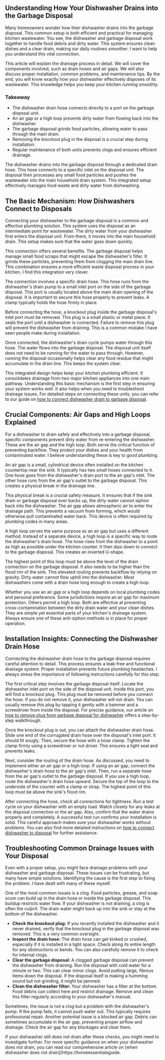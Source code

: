 ## Understanding How Your Dishwasher Drains into the Garbage Disposal

Many homeowners wonder how their dishwasher drains into the garbage disposal. This common setup is both efficient and practical for managing kitchen wastewater. You see, the dishwasher and garbage disposal work together to handle food debris and dirty water. This system ensures clean dishes and a clear drain, making our daily routines smoother. I want to help you understand this vital connection.

This article will explain the drainage process in detail. We will cover the components involved, such as drain hoses and air gaps. We will also discuss proper installation, common problems, and maintenance tips. By the end, you will know exactly how your dishwasher effectively disposes of its wastewater. This knowledge helps you keep your kitchen running smoothly.

### Takeaway

*   The dishwasher drain hose connects directly to a port on the garbage disposal unit.
*   An air gap or a high loop prevents dirty water from flowing back into the dishwasher.
*   The garbage disposal grinds food particles, allowing water to pass through the main drain.
*   Removing the knockout plug in the disposal is a crucial step during installation.
*   Regular maintenance of both units prevents clogs and ensures efficient drainage.

The dishwasher drains into the garbage disposal through a dedicated drain hose. This hose connects to a specific inlet on the disposal unit. The disposal then processes any small food particles and pushes the wastewater into the main household drain system. This integrated setup effectively manages food waste and dirty water from dishwashing.

## The Basic Mechanism: How Dishwashers Connect to Disposals

Connecting your dishwasher to the garbage disposal is a common and effective plumbing solution. This system uses the disposal as an intermediate point for wastewater. The dirty water from your dishwasher first enters the disposal unit. From there, it moves into the main household drain. This setup makes sure that the water goes down quickly.

This connection offers several benefits. The garbage disposal helps manage small food scraps that might escape the dishwasher's filter. It grinds these particles, preventing them from clogging the main drain line. This combination ensures a more efficient waste disposal process in your kitchen. I find this integration very clever.

The connection involves a specific drain hose. This hose runs from the dishwasher's drain pump to a small inlet port on the side of the garbage disposal. This port is usually located above the main drain opening of the disposal. It is important to secure this hose properly to prevent leaks. A clamp typically holds the hose firmly in place.

Before connecting the hose, a knockout plug inside the garbage disposal's inlet port must be removed. This plug is a small plastic or metal piece. It seals the port until a dishwasher is connected. Failure to remove this plug will prevent the dishwasher from draining. This is a common mistake I have seen people make during installation.

Once connected, the dishwasher's drain cycle pumps water through this hose. The water flows into the garbage disposal. The disposal unit itself does not need to be running for the water to pass through. However, running the disposal occasionally helps clear any food residue that might accumulate in the drain line. This keeps the system clear.

This integrated design helps keep your kitchen plumbing efficient. It consolidates drainage from two major kitchen appliances into one main pathway. Understanding this basic mechanism is the first step in ensuring your system works well. It also helps when you need to troubleshoot drainage issues. For detailed steps on connecting these units, you can refer to our guide on [how to connect dishwasher drain to garbage disposal](https://homeessentialsguide.com/how-to-connect-dishwasher-drain-to-garbage-disposal).

## Crucial Components: Air Gaps and High Loops Explained

For a dishwasher to drain safely and effectively into a garbage disposal, specific components prevent dirty water from re-entering the dishwasher. These are the air gap and the high loop. Both serve the critical function of preventing backflow. They protect your dishes and your health from contaminated water. I believe understanding these is key to good plumbing.

An air gap is a small, cylindrical device often installed on the kitchen countertop near the sink. It typically has two small hoses connected to it. One hose goes from the dishwasher's drain port to the air gap's inlet. The other hose runs from the air gap's outlet to the garbage disposal. This creates a physical break in the drainage line.

This physical break is a crucial safety measure. It ensures that if the sink drain or garbage disposal ever backs up, the dirty water cannot siphon back into the dishwasher. The air gap allows atmospheric air to enter the drainage path. This prevents a vacuum from forming, which would otherwise pull contaminated water back. This device is often required by plumbing codes in many areas.

A high loop serves the same purpose as an air gap but uses a different method. Instead of a separate device, a high loop is a specific way to route the dishwasher's drain hose. The hose rises from the dishwasher to a point as high as possible under the kitchen counter. It then dips down to connect to the garbage disposal. This creates an inverted U-shape.

The highest point of this loop must be above the level of the drain connection on the garbage disposal. It also needs to be higher than the flood rim of the sink. This elevated routing prevents backflow by relying on gravity. Dirty water cannot flow uphill into the dishwasher. Most dishwashers come with a drain hose long enough to create a high loop.

Whether you use an air gap or a high loop depends on local plumbing codes and personal preference. Some jurisdictions require an air gap for maximum protection. Others permit a high loop. Both are effective at preventing cross-contamination between the dirty drain water and your clean dishes. They are simple yet essential parts of your kitchen's drainage system. Always ensure one of these anti-siphon methods is in place for proper operation.

## Installation Insights: Connecting the Dishwasher Drain Hose

Connecting the dishwasher drain hose to the garbage disposal requires careful attention to detail. This process ensures a leak-free and functional drainage system. Proper installation prevents future plumbing headaches. I always stress the importance of following instructions carefully for this step.

The first critical step involves the garbage disposal itself. Locate the dishwasher inlet port on the side of the disposal unit. Inside this port, you will find a knockout plug. This plug must be removed before you connect the hose. If you do not remove it, your dishwasher will not drain. You can usually remove this plug by tapping it gently with a hammer and a screwdriver from inside the disposal. For precise guidance, our article on [how to remove plug from garbage disposal for dishwasher](https://homeessentialsguide.com/how-to-remove-plug-from-garbage-disposal-for-dishwasher) offers a step-by-step walkthrough.

Once the knockout plug is out, you can attach the dishwasher drain hose. Slide one end of the corrugated drain hose over the disposal's inlet port. It should fit snugly. Then, secure the hose with a hose clamp. Tighten the clamp firmly using a screwdriver or nut driver. This ensures a tight seal and prevents leaks.

Next, consider the routing of the drain hose. As discussed, you need to implement either an air gap or a high loop. If using an air gap, connect the dishwasher's drain hose to the air gap's inlet. Then, run a separate hose from the air gap's outlet to the garbage disposal. If you use a high loop, route the dishwasher's drain hose upward. Secure the top of the loop to the underside of the counter with a clamp or strap. The highest point of this loop must be above the sink's flood rim.

After connecting the hose, check all connections for tightness. Run a test cycle on your dishwasher with an empty load. Watch closely for any leaks at the disposal connection or the air gap. Also, confirm that the water drains properly and completely. A successful test run confirms your installation is solid. This careful approach makes sure your dishwasher works without problems. You can also find more detailed instructions on [how to connect dishwasher to disposal](https://homeessentialsguide.com/how-to-connect-dishwasher-to-disposal) for further assistance.

## Troubleshooting Common Drainage Issues with Your Disposal

Even with a proper setup, you might face drainage problems with your dishwasher and garbage disposal. These issues can be frustrating, but many have simple solutions. Identifying the cause is the first step to fixing the problem. I have dealt with many of these myself.

One of the most common issues is a clog. Food particles, grease, and soap scum can build up in the drain hose or inside the garbage disposal. This buildup restricts water flow. If your dishwasher is not draining, a clog is often the culprit. The drain water might back up into the sink or stay at the bottom of the dishwasher.

*   **Check the knockout plug:** If you recently installed the dishwasher and it never drained, verify that the knockout plug in the garbage disposal was removed. This is a very common oversight.
*   **Inspect the drain hose:** The drain hose can get kinked or crushed, especially if it is installed in a tight space. Check along its entire length for any obstructions or bends. You can also carefully remove it to check for internal clogs.
*   **Clear the garbage disposal:** A clogged garbage disposal can prevent the dishwasher from draining. Run the disposal with cold water for a minute or two. This can clear minor clogs. Avoid putting large, fibrous items down the disposal. If the disposal itself is making a humming sound but not grinding, it might be jammed.
*   **Clean the dishwasher filter:** Your dishwasher has a filter at the bottom. Food debris can collect here and restrict drainage. Remove and clean this filter regularly according to your dishwasher's manual.

Sometimes, the issue is not a clog but a problem with the dishwasher's pump. If the pump fails, it cannot push water out. This typically requires professional repair. Another potential issue is a blocked air gap. Debris can sometimes accumulate in the air gap, preventing proper airflow and drainage. Check the air gap for any blockages and clear them.

If your dishwasher still does not drain after these checks, you might need to investigate further. For more specific guidance on when your dishwasher does not drain, you can read our comprehensive article on [when dishwasher does not drain](https://homeessentialsguide.